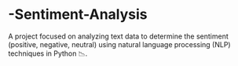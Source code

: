 # -Sentiment-Analysis
A project focused on analyzing text data to determine the sentiment (positive, negative, neutral) using natural language processing (NLP) techniques in Python 📉.
